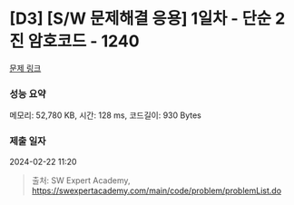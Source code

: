 # [D3] [S/W 문제해결 응용] 1일차 - 단순 2진 암호코드 - 1240 

[문제 링크](https://swexpertacademy.com/main/code/problem/problemDetail.do?contestProbId=AV15FZuqAL4CFAYD) 

### 성능 요약

메모리: 52,780 KB, 시간: 128 ms, 코드길이: 930 Bytes

### 제출 일자

2024-02-22 11:20



> 출처: SW Expert Academy, https://swexpertacademy.com/main/code/problem/problemList.do